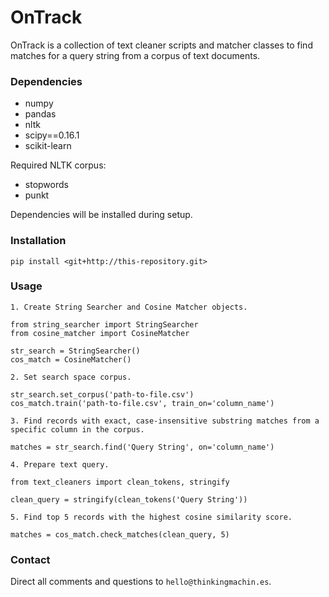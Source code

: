 # OnTrack #

OnTrack is a collection of text cleaner scripts and matcher classes to find matches for a query string from a corpus of text documents.

### Dependencies ###
* numpy
* pandas
* nltk
* scipy==0.16.1
* scikit-learn

Required NLTK corpus:
- stopwords
- punkt

Dependencies will be installed during setup.

### Installation ###

`pip install <git+http://this-repository.git>`

### Usage ###

    1. Create String Searcher and Cosine Matcher objects.
```
from string_searcher import StringSearcher
from cosine_matcher import CosineMatcher

str_search = StringSearcher()
cos_match = CosineMatcher()
```

    2. Set search space corpus.
```
str_search.set_corpus('path-to-file.csv')
cos_match.train('path-to-file.csv', train_on='column_name')
```

    3. Find records with exact, case-insensitive substring matches from a specific column in the corpus.
```
matches = str_search.find('Query String', on='column_name')
```

    4. Prepare text query.
```
from text_cleaners import clean_tokens, stringify

clean_query = stringify(clean_tokens('Query String'))
```

    5. Find top 5 records with the highest cosine similarity score.
```
matches = cos_match.check_matches(clean_query, 5)
```

### Contact ###
Direct all comments and questions to `hello@thinkingmachin.es`.